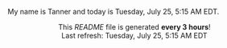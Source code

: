 My name is Tanner and today is Tuesday, July 25, 5:15 AM EDT.

<p align="center">This <i>README</i> file is generated <b>every 3 hours</b>!</br>Last refresh: Tuesday, July 25, 5:15 AM EDT<br /></p>
